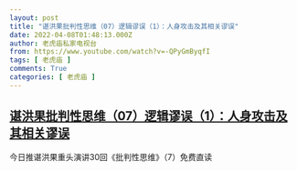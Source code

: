 ```yaml
---
layout: post
title: "谌洪果批判性思维（07）逻辑谬误（1）：人身攻击及其相关谬误"
date: 2022-04-08T01:48:13.000Z
author: 老虎庙私家电视台
from: https://www.youtube.com/watch?v=-QPyGmByqfI
tags: [ 老虎庙 ]
comments: True
categories: [ 老虎庙 ]
---
```

<!--1649382493000-->
[谌洪果批判性思维（07）逻辑谬误（1）：人身攻击及其相关谬误](https://www.youtube.com/watch?v=-QPyGmByqfI)
------

<div>
今日推谌洪果重头演讲30回《批判性思维》（7）免费直读
</div>
